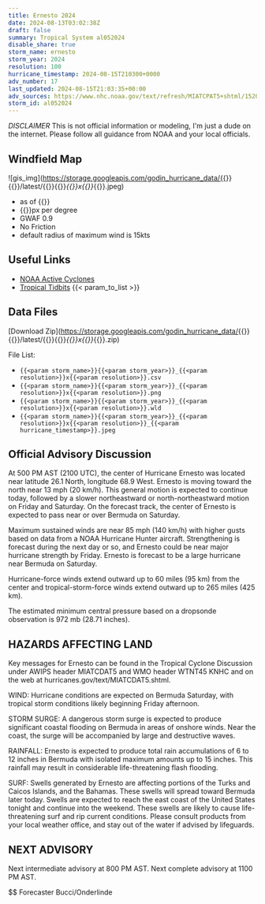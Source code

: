 ```yaml
---
title: Ernesto 2024
date: 2024-08-13T03:02:38Z
draft: false
summary: Tropical System al052024
disable_share: true
storm_name: ernesto
storm_year: 2024
resolution: 100
hurricane_timestamp: 2024-08-15T210300+0000
adv_number: 17
last_updated: 2024-08-15T21:03:35+00:00
adv_sources: https://www.nhc.noaa.gov/text/refresh/MIATCPAT5+shtml/152046.shtml;https://www.nhc.noaa.gov/refresh/graphics_at5+shtml/205407.shtml?cone
storm_id: al052024
---
```

*DISCLAIMER* This is not official information or modeling, I'm just a dude on the internet.  Please follow all guidance from NOAA and your local officials.

## Windfield Map
![gis_img](https://storage.googleapis.com/godin_hurricane_data/{{<param storm_name>}}{{<param storm_year>}}/latest/{{<param storm_name>}}{{<param storm_year>}}_{{<param resolution>}}x{{<param resolution>}}_{{<param hurricane_timestamp>}}.jpeg)

- as of {{<param last_updated>}}
- {{<param resolution>}}px per degree
- GWAF 0.9
- No Friction
- default radius of maximum wind is 15kts

## Useful Links
- [NOAA Active Cyclones](https://www.nhc.noaa.gov/)
- [Tropical Tidbits](https://www.tropicaltidbits.com/storminfo/)
{{< param_to_list >}}

## Data Files
[Download Zip](https://storage.googleapis.com/godin_hurricane_data/{{<param storm_name>}}{{<param storm_year>}}/latest/{{<param storm_name>}}{{<param storm_year>}}_{{<param resolution>}}x{{<param resolution>}}_{{<param hurricane_timestamp>}}.zip)

File List:
- `{{<param storm_name>}}{{<param storm_year>}}_{{<param resolution>}}x{{<param resolution>}}.csv`
- `{{<param storm_name>}}{{<param storm_year>}}_{{<param resolution>}}x{{<param resolution>}}.png`
- `{{<param storm_name>}}{{<param storm_year>}}_{{<param resolution>}}x{{<param resolution>}}.wld`
- `{{<param storm_name>}}{{<param storm_year>}}_{{<param resolution>}}x{{<param resolution>}}_{{<param hurricane_timestamp>}}.jpeg`


## Official Advisory Discussion
At 500 PM AST (2100 UTC), the center of Hurricane Ernesto was
located near latitude 26.1 North, longitude 68.9 West. Ernesto is
moving toward the north near 13 mph (20 km/h).  This general motion
is expected to continue today, followed by a slower northeastward or
north-northeastward motion on Friday and Saturday. On the forecast
track, the center of Ernesto is expected to pass near or over
Bermuda on Saturday.
 
Maximum sustained winds are near 85 mph (140 km/h) with higher gusts 
based on data from a NOAA Hurricane Hunter aircraft.  Strengthening 
is forecast during the next day or so, and Ernesto could be near 
major hurricane strength by Friday.  Ernesto is forecast to be a 
large hurricane near Bermuda on Saturday.
 
Hurricane-force winds extend outward up to 60 miles (95 km) from the
center and tropical-storm-force winds extend outward up to 265 miles
(425 km).
 
The estimated minimum central pressure based on a dropsonde
observation is 972 mb (28.71 inches).
 
 
HAZARDS AFFECTING LAND
----------------------
Key messages for Ernesto can be found in the Tropical Cyclone
Discussion under AWIPS header MIATCDAT5 and WMO header WTNT45 KNHC
and on the web at hurricanes.gov/text/MIATCDAT5.shtml.
 
WIND: Hurricane conditions are expected on Bermuda Saturday, with
tropical storm conditions likely beginning Friday afternoon.
 
STORM SURGE: A dangerous storm surge is expected to produce
significant coastal flooding on Bermuda in areas of onshore winds.
Near the coast, the surge will be accompanied by large and
destructive waves.
 
RAINFALL: Ernesto is expected to produce total rain accumulations of
6 to 12 inches in Bermuda with isolated maximum amounts up to 15
inches.  This rainfall may result in considerable life-threatening
flash flooding.
 
SURF: Swells generated by Ernesto are affecting portions of the 
Turks and Caicos Islands, and the Bahamas. These swells will spread 
toward Bermuda later today. Swells are expected to reach the east 
coast of the United States tonight and continue into the weekend. 
These swells are likely to cause life-threatening surf and rip 
current conditions. Please consult products from your local weather 
office, and stay out of the water if advised by lifeguards.
 
 
NEXT ADVISORY
-------------
Next intermediate advisory at 800 PM AST.
Next complete advisory at 1100 PM AST.
 
$$
Forecaster Bucci/Onderlinde